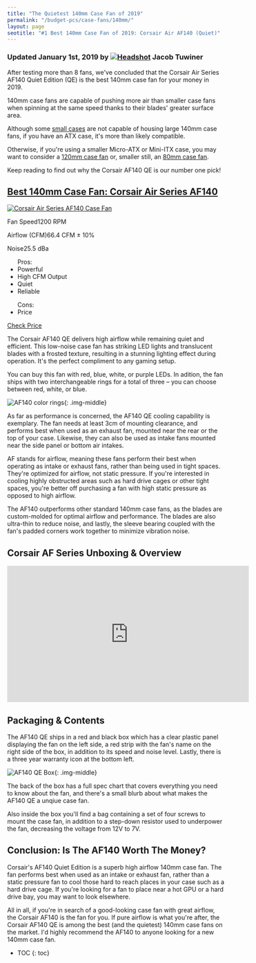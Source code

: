 ```yaml
---
title: "The Quietest 140mm Case Fan of 2019"
permalink: "/budget-pcs/case-fans/140mm/"
layout: page
seotitle: "#1 Best 140mm Case Fan of 2019: Corsair Air AF140 (Quiet)" 
---
```

<h3 class="page-subtitle">
	Updated January 1st, 2019 by 
	<a href="/about/"><img src="/img/profile/close.jpg" class="circle" alt="Headshot"></a>
	Jacob Tuwiner
</h3>

After testing more than 8 fans, we've concluded that the Corsair Air Series AF140 Quiet Edition (QE) is the best 140mm case fan for your money in 2019. 

140mm case fans are capable of pushing more air than smaller case fans when spinning at the same speed thanks to their blades' greater surface area. 

Although some [small cases](/budget-pcs/smallest-atx-cases/) are not capable of housing large 140mm case fans, if you have an ATX case, it's more than likely compatible. 

Otherwise, if you're using a smaller Micro-ATX or Mini-ITX case, you may want to consider a [120mm case fan](/budget-pcs/case-fans/120mm/) or, smaller still, an [80mm case fan](/budget-pcs/case-fans/80mm/). 

Keep reading to find out why the Corsair AF140 QE is our number one pick! 

<div class="featured-specs-box">
<h2 id="corsair-air-series-af140">
<a href="https://amzn.to/2ubsRaq" target="_blank">Best 140mm Case Fan: Corsair Air Series AF140</a>
</h2>
<div class="info">
<a rel="nofollow" target="_blank" href="https://amzn.to/2ubsRaq"><img alt="Corsair Air Series AF140 Case Fan" src="/img/case-fans/corsair-af140.png" /></a>
<div class="specs">
<p><span>Fan Speed</span><span>1200 RPM</span></p>
<p><span>Airflow (CFM)</span><span>66.4 CFM ± 10%</span></p>
<p><span>Noise</span><span>25.5 dBa</span></p>
</div>
</div>
<div class="pros-n-cons">
<ul class="pros">
<span>Pros:</span>
<li>Powerful</li>
<li>High CFM Output</li>
<li>Quiet</li>
<li>Reliable</li>
</ul>
<ul class="cons">
<span>Cons:</span>
<li>Price</li>
</ul>
</div>
<div class="btn">
<a rel="nofollow" target="_blank" class="cta-button buy-button" href="https://amzn.to/2ubsRaq">Check Price</a>
</div>
</div> 

The Corsair AF140 QE delivers high airflow while remaining quiet and efficient. This low-noise case fan has striking LED lights and translucent blades with a frosted texture, resulting in a stunning lighting effect during operation. It's the perfect compliment to any gaming setup. 

You can buy this fan with red, blue, white, or purple LEDs. In adition, the fan ships with two interchangeable rings for a total of three – you can choose between red, white, or blue. 

![AF140 color rings](/img/case-fans/color-rings.jpg){: .img-middle}

As far as performance is concerned, the AF140 QE cooling capability is exemplary. The fan needs at least 3cm of mounting clearance, and performs best when used as an exhaust fan, mounted near the rear or the top of your case. Likewise, they can also be used as intake fans mounted near the side panel or bottom air intakes. 

AF stands for airflow, meaning these fans perform their best when operating as intake or exhaust fans, rather than being used in tight spaces. They're optimized for airflow, not static pressure. If you're interested in cooling highly obstructed areas such as hard drive cages or other tight spaces, you're better off purchasing a fan with high static pressure as opposed to high airflow. 
 
The AF140 outperforms other standard 140mm case fans, as the blades are custom-molded for optimal airflow and performance. The blades are also ultra-thin to reduce noise, and lastly, the sleeve bearing coupled with the fan's padded corners work together to minimize vibration noise. 

## Corsair AF Series Unboxing & Overview

<div class="vid-container">
<iframe width="560" height="315" src="https://www.youtube.com/embed/1A6EdICzqGY" frameborder="0" allow="accelerometer; autoplay; encrypted-media; gyroscope; picture-in-picture" allowfullscreen></iframe>
</div>

## Packaging & Contents 

The AF140 QE ships in a red and black box which has a clear plastic panel displaying the fan on the left side, a red strip with the fan's name on the right side of the box, in addition to its speed and noise level. Lastly, there is a three year warranty icon at the bottom left. 

![AF140 QE Box](/img/case-fans/af-140-box.jpg){: .img-middle}

The back of the box has a full spec chart that covers everything you need to know about the fan, and there's a small blurb about what makes the AF140 QE a unqiue case fan. 

Also inside the box you'll find a bag containing a set of four screws to mount the case fan, in addition to a step-down resistor used to underpower the fan, decreasing the voltage from 12V to 7V. 

## Conclusion: Is The AF140 Worth The Money? 

Corsair's AF140 Quiet Edition is a superb high airflow 140mm case fan. The fan performs best when used as an intake or exhaust fan, rather than a static pressure fan to cool those hard to reach places in your case such as a hard drive cage. If you're looking for a fan to place near a hot GPU or a hard drive bay, you may want to look elsewhere. 

All in all, if you're in search of a good-looking case fan with great airflow, the Corsair AF140 is the fan for you. If pure airflow is what you're after, the Corsair AF140 QE is among the best (and the quietest) 140mm case fans on the market. I'd highly recommend the AF140 to anyone looking for a new 140mm case fan. 

* TOC
{: toc}
